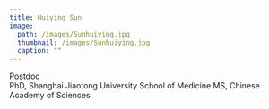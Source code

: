 ```yaml
---
title: Huiying Sun
image: 
  path: /images/Sunhuiying.jpg
  thumbnail: /images/Sunhuiying.jpg
  caption: ""
---
```

Postdoc  
PhD, Shanghai Jiaotong University School of Medicine
MS, Chinese Academy of Sciences  
